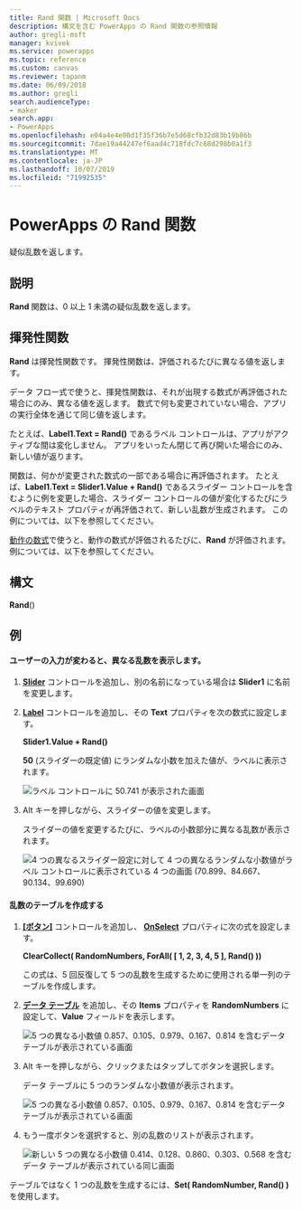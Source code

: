 ```yaml
---
title: Rand 関数 | Microsoft Docs
description: 構文を含む PowerApps の Rand 関数の参照情報
author: gregli-msft
manager: kvivek
ms.service: powerapps
ms.topic: reference
ms.custom: canvas
ms.reviewer: tapanm
ms.date: 06/09/2018
ms.author: gregli
search.audienceType:
- maker
search.app:
- PowerApps
ms.openlocfilehash: e04a4e4e00d1f35f36b7e5d68cfb32d83b19b86b
ms.sourcegitcommit: 7dae19a44247ef6aad4c718fdc7c68d298b0a1f3
ms.translationtype: MT
ms.contentlocale: ja-JP
ms.lasthandoff: 10/07/2019
ms.locfileid: "71992535"
---
```

# <a name="rand-function-in-powerapps"></a>PowerApps の Rand 関数
疑似乱数を返します。

## <a name="description"></a>説明
**Rand** 関数は、0 以上 1 未満の疑似乱数を返します。

## <a name="volatile-functions"></a>揮発性関数
**Rand** は揮発性関数です。  揮発性関数は、評価されるたびに異なる値を返します。  

データ フロー式で使うと、揮発性関数は、それが出現する数式が再評価された場合にのみ、異なる値を返します。  数式で何も変更されていない場合、アプリの実行全体を通じて同じ値を返します。

たとえば、**Label1.Text = Rand()** であるラベル コントロールは、アプリがアクティブな間は変化しません。  アプリをいったん閉じて再び開いた場合にのみ、新しい値が返ります。

関数は、何かが変更された数式の一部である場合に再評価されます。  たとえば、**Label1.Text = Slider1.Value + Rand()** であるスライダー コントロールを含むように例を変更した場合、スライダー コントロールの値が変化するたびにラベルのテキスト プロパティが再評価されて、新しい乱数が生成されます。  この例については、以下を参照してください。

[動作の数式](../working-with-formulas-in-depth.md)で使うと、動作の数式が評価されるたびに、**Rand** が評価されます。  例については、以下を参照してください。

## <a name="syntax"></a>構文
**Rand**()

## <a name="examples"></a>例

#### <a name="display-a-different-random-number-as-user-input-changes"></a>ユーザーの入力が変わると、異なる乱数を表示します。
1. **[Slider](../controls/control-slider.md)** コントロールを追加し、別の名前になっている場合は **Slider1** に名前を変更します。

1. **[Label](../controls/control-text-box.md)** コントロールを追加し、その **Text** プロパティを次の数式に設定します。

    **Slider1.Value + Rand()**

    **50** (スライダーの既定値) にランダムな小数を加えた値が、ラベルに表示されます。

    ![ラベル コントロールに 50.741 が表示された画面](media/function-rand/rand-slider-1.png)

1. Alt キーを押しながら、スライダーの値を変更します。

    スライダーの値を変更するたびに、ラベルの小数部分に異なる乱数が表示されます。

    ![4 つの異なるスライダー設定に対して 4 つの異なるランダムな小数値がラベル コントロールに表示されている 4 つの画面 (70.899、84.667、90.134、99.690)](media/function-rand/rand-slider-results.png)

#### <a name="create-a-table-of-random-numbers"></a>乱数のテーブルを作成する
1. **[[ボタン]](../controls/control-button.md)** コントロールを追加し、 **[OnSelect](../controls/properties-core.md)** プロパティに次の式を設定します。

    **ClearCollect( RandomNumbers, ForAll( [ 1, 2, 3, 4, 5 ], Rand() ))**

    この式は、5 回反復して 5 つの乱数を生成するために使用される単一列のテーブルを作成します。

1. **[データ テーブル](../controls/control-data-table.md)** を追加し、その **Items** プロパティを **RandomNumbers** に設定して、**Value** フィールドを表示します。

    ![5 つの異なる小数値 0.857、0.105、0.979、0.167、0.814 を含むデータ テーブルが表示されている画面](media/function-rand/set-show-data.png)

1. Alt キーを押しながら、クリックまたはタップしてボタンを選択します。

    データ テーブルに 5 つのランダムな小数値が表示されます。

    ![5 つの異なる小数値 0.857、0.105、0.979、0.167、0.814 を含むデータ テーブルが表示されている画面](media/function-rand/rand-collection-1.png)

1. もう一度ボタンを選択すると、別の乱数のリストが表示されます。

    ![新しい 5 つの異なる小数値 0.414、0.128、0.860、0.303、0.568 を含むデータ テーブルが表示されている同じ画面](media/function-rand/rand-collection-2.png)

テーブルではなく 1 つの乱数を生成するには、**Set( RandomNumber, Rand() )** を使用します。
